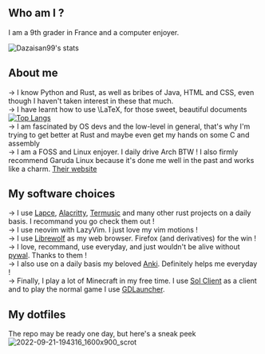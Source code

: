 ## Who am I ?

I am a 9th grader in France and a computer enjoyer.

![Dazaisan99's stats](https://github-readme-stats.vercel.app/api?username=Dazaisan99&show_icons=true&theme=radical)

## About me

-> I know Python and Rust, as well as bribes of Java, HTML and CSS, even though I haven't taken interest in these that much. <br>
-> I have learnt how to use \LaTeX, for those sweet, beautiful documents <br>
[![Top Langs](https://github-readme-stats.vercel.app/api/top-langs/?username=Dazaisan99&layout=compact&theme=radical)](https://github.com/anuraghazra/github-readme-stats) <br>
-> I am fascinated by OS devs and the low-level in general, that's why I'm trying to get better at Rust and maybe even get my hands on some C and assembly <br>
-> I am a FOSS and Linux enjoyer. I daily drive Arch BTW ! I also firmly recommend Garuda Linux because it's done me well in the past and works like a charm. <a href="https://garudalinux.org/" title="Their website"> Their website</a> <br>

## My software choices

-> I use <a href="https://github.com/lapce/lapce"> Lapce</a>, [Alacritty](https://github.com/alacritty/alacritty), [Termusic](https://github.com/tramhao/termusic) and many other rust projects on a daily basis. I recommand you go check them out !<br>
-> I use neovim with LazyVim. I just love my vim motions !<br>
-> I use <a href="https://gitlab.com/librewolf-community/browser/linux"> Librewolf</a> as my web browser. Firefox (and derivatives) for the win !<br>
-> I love, recommand, use everyday, and just wouldn't be alive without <a href="https://github.com/dylanaraps/pywal"> pywal</a>. Thanks to them !<br>
-> I also use on a daily basis my beloved <a href="https://github.com/ankitects/anki"> Anki</a>. Definitely helps me everyday !<br>
-> Finally, I play a lot of Minecraft in my free time. I use <a href="https://github.com/Sol-Client/client"> Sol Client</a> as a client and to play the normal game I use <a href="https://github.com/gorilla-devs/GDLauncher"> GDLauncher</a>.<br>

## My dotfiles
The repo may be ready one day, but here's a sneak peek
![2022-09-21-194316_1600x900_scrot](https://user-images.githubusercontent.com/96884464/191574357-f817148f-b8a2-476a-abb4-6cd2763b8fac.png)

